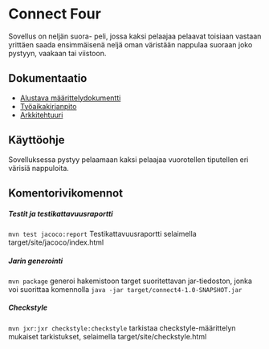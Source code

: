 # Connect Four
Sovellus on neljän suora- peli, jossa kaksi pelaajaa pelaavat toisiaan vastaan yrittäen saada ensimmäisenä neljä oman väristään nappulaa suoraan joko pystyyn, vaakaan tai viistoon. 

## Dokumentaatio  
* [Alustava määrittelydokumentti](https://github.com/essipe/ohjelmistotekniikka20/blob/master/dokumentointi/vaatimusmaarittely.md)  
* [Työaikakirjanpito](https://github.com/essipe/ohjelmistotekniikka20/blob/master/dokumentointi/tyoaikakirjanpito.md)  
* [Arkkitehtuuri](https://github.com/essipe/ohjelmistotekniikka20/blob/master/dokumentointi/arkkitehtuuri.md)

## Käyttöohje
Sovelluksessa pystyy pelaamaan kaksi pelaajaa vuorotellen tiputellen eri värisiä nappuloita. 

## Komentorivikomennot
##### Testit ja testikattavuusraportti
```mvn test jacoco:report```
Testikattavuusraportti selaimella target/site/jacoco/index.html
##### Jarin generointi
```mvn package```
generoi hakemistoon target suoritettavan jar-tiedoston, jonka voi suorittaa komennolla 
```java -jar target/connect4-1.0-SNAPSHOT.jar```
##### Checkstyle
```mvn jxr:jxr checkstyle:checkstyle```
tarkistaa checkstyle-määrittelyn mukaiset tarkistukset, selaimella target/site/checkstyle.html
